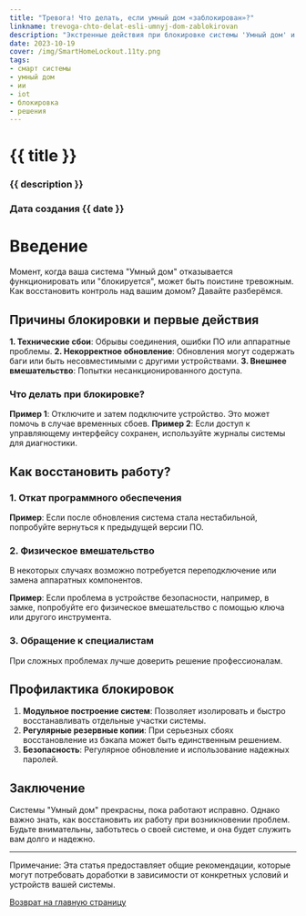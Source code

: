 ```yaml
---
title: "Тревога! Что делать, если умный дом «заблокирован»?"
linkname: trevoga-chto-delat-esli-umnyj-dom-zablokirovan
description: "Экстренные действия при блокировке системы 'Умный дом' и методы восстановления доступа."
date: 2023-10-19
cover: /img/SmartHomeLockout.11ty.png
tags:
- смарт системы
- умный дом
- ии
- iot
- блокировка
- решения
---
```


# {{ title }}
### {{ description }}
### Дата создания {{ date }}

# Введение

Момент, когда ваша система "Умный дом" отказывается функционировать или "блокируется", может быть поистине тревожным. Как восстановить контроль над вашим домом? Давайте разберёмся.

## Причины блокировки и первые действия

**1. Технические сбои**: Обрывы соединения, ошибки ПО или аппаратные проблемы.
**2. Некорректное обновление**: Обновления могут содержать баги или быть несовместимыми с другими устройствами.
**3. Внешнее вмешательство**: Попытки несанкционированного доступа.

### Что делать при блокировке?

**Пример 1**: Отключите и затем подключите устройство. Это может помочь в случае временных сбоев.
**Пример 2**: Если доступ к управляющему интерфейсу сохранен, используйте журналы системы для диагностики.

## Как восстановить работу?

### 1. Откат программного обеспечения

**Пример**: Если после обновления система стала нестабильной, попробуйте вернуться к предыдущей версии ПО.

### 2. Физическое вмешательство

В некоторых случаях возможно потребуется переподключение или замена аппаратных компонентов.

**Пример**: Если проблема в устройстве безопасности, например, в замке, попробуйте его физическое вмешательство с помощью ключа или другого инструмента.

### 3. Обращение к специалистам

При сложных проблемах лучше доверить решение профессионалам.

## Профилактика блокировок

1. **Модульное построение систем**: Позволяет изолировать и быстро восстанавливать отдельные участки системы.
2. **Регулярные резервные копии**: При серьезных сбоях восстановление из бэкапа может быть единственным решением.
3. **Безопасность**: Регулярное обновление и использование надежных паролей.

## Заключение

Системы "Умный дом" прекрасны, пока работают исправно. Однако важно знать, как восстановить их работу при возникновении проблем. Будьте внимательны, заботьтесь о своей системе, и она будет служить вам долго и надежно.

---

Примечание: Эта статья предоставляет общие рекомендации, которые могут потребовать доработки в зависимости от конкретных условий и устройств вашей системы.

[Возврат на главную страницу](/)
